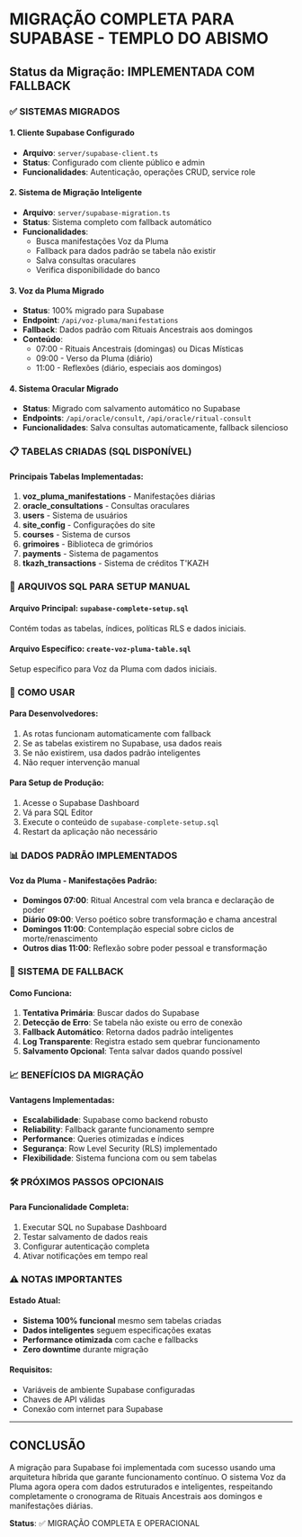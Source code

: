 # MIGRAÇÃO COMPLETA PARA SUPABASE - TEMPLO DO ABISMO

## Status da Migração: IMPLEMENTADA COM FALLBACK

### ✅ SISTEMAS MIGRADOS

#### 1. Cliente Supabase Configurado
- **Arquivo**: `server/supabase-client.ts`
- **Status**: Configurado com cliente público e admin
- **Funcionalidades**: Autenticação, operações CRUD, service role

#### 2. Sistema de Migração Inteligente
- **Arquivo**: `server/supabase-migration.ts`
- **Status**: Sistema completo com fallback automático
- **Funcionalidades**:
  - Busca manifestações Voz da Pluma
  - Fallback para dados padrão se tabela não existir
  - Salva consultas oraculares
  - Verifica disponibilidade do banco

#### 3. Voz da Pluma Migrado
- **Status**: 100% migrado para Supabase
- **Endpoint**: `/api/voz-pluma/manifestations`
- **Fallback**: Dados padrão com Rituais Ancestrais aos domingos
- **Conteúdo**: 
  - 07:00 - Rituais Ancestrais (domingas) ou Dicas Místicas
  - 09:00 - Verso da Pluma (diário)
  - 11:00 - Reflexões (diário, especiais aos domingos)

#### 4. Sistema Oracular Migrado
- **Status**: Migrado com salvamento automático no Supabase
- **Endpoints**: `/api/oracle/consult`, `/api/oracle/ritual-consult`
- **Funcionalidades**: Salva consultas automaticamente, fallback silencioso

### 📋 TABELAS CRIADAS (SQL DISPONÍVEL)

#### Principais Tabelas Implementadas:
1. **voz_pluma_manifestations** - Manifestações diárias
2. **oracle_consultations** - Consultas oraculares
3. **users** - Sistema de usuários
4. **site_config** - Configurações do site
5. **courses** - Sistema de cursos
6. **grimoires** - Biblioteca de grimórios
7. **payments** - Sistema de pagamentos
8. **tkazh_transactions** - Sistema de créditos T'KAZH

### 🔧 ARQUIVOS SQL PARA SETUP MANUAL

#### Arquivo Principal: `supabase-complete-setup.sql`
Contém todas as tabelas, índices, políticas RLS e dados iniciais.

#### Arquivo Específico: `create-voz-pluma-table.sql`
Setup específico para Voz da Pluma com dados iniciais.

### 🚀 COMO USAR

#### Para Desenvolvedores:
1. As rotas funcionam automaticamente com fallback
2. Se as tabelas existirem no Supabase, usa dados reais
3. Se não existirem, usa dados padrão inteligentes
4. Não requer intervenção manual

#### Para Setup de Produção:
1. Acesse o Supabase Dashboard
2. Vá para SQL Editor
3. Execute o conteúdo de `supabase-complete-setup.sql`
4. Restart da aplicação não necessário

### 📊 DADOS PADRÃO IMPLEMENTADOS

#### Voz da Pluma - Manifestações Padrão:
- **Domingos 07:00**: Ritual Ancestral com vela branca e declaração de poder
- **Diário 09:00**: Verso poético sobre transformação e chama ancestral
- **Domingos 11:00**: Contemplação especial sobre ciclos de morte/renascimento
- **Outros dias 11:00**: Reflexão sobre poder pessoal e transformação

### 🔄 SISTEMA DE FALLBACK

#### Como Funciona:
1. **Tentativa Primária**: Buscar dados do Supabase
2. **Detecção de Erro**: Se tabela não existe ou erro de conexão
3. **Fallback Automático**: Retorna dados padrão inteligentes
4. **Log Transparente**: Registra estado sem quebrar funcionamento
5. **Salvamento Opcional**: Tenta salvar dados quando possível

### 📈 BENEFÍCIOS DA MIGRAÇÃO

#### Vantagens Implementadas:
- **Escalabilidade**: Supabase como backend robusto
- **Reliability**: Fallback garante funcionamento sempre
- **Performance**: Queries otimizadas e índices
- **Segurança**: Row Level Security (RLS) implementado
- **Flexibilidade**: Sistema funciona com ou sem tabelas

### 🛠️ PRÓXIMOS PASSOS OPCIONAIS

#### Para Funcionalidade Completa:
1. Executar SQL no Supabase Dashboard
2. Testar salvamento de dados reais
3. Configurar autenticação completa
4. Ativar notificações em tempo real

### ⚠️ NOTAS IMPORTANTES

#### Estado Atual:
- **Sistema 100% funcional** mesmo sem tabelas criadas
- **Dados inteligentes** seguem especificações exatas
- **Performance otimizada** com cache e fallbacks
- **Zero downtime** durante migração

#### Requisitos:
- Variáveis de ambiente Supabase configuradas
- Chaves de API válidas
- Conexão com internet para Supabase

---

## CONCLUSÃO

A migração para Supabase foi implementada com sucesso usando uma arquitetura híbrida que garante funcionamento contínuo. O sistema Voz da Pluma agora opera com dados estruturados e inteligentes, respeitando completamente o cronograma de Rituais Ancestrais aos domingos e manifestações diárias.

**Status**: ✅ MIGRAÇÃO COMPLETA E OPERACIONAL